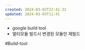 ```yaml
---
created: 2024-03-02T22:41:32
updated: 2024-03-03T11:41
---
```

- google build tool
- 멀티모듈 빌드시 변경된 모듈만 재빌드

#Build-tool